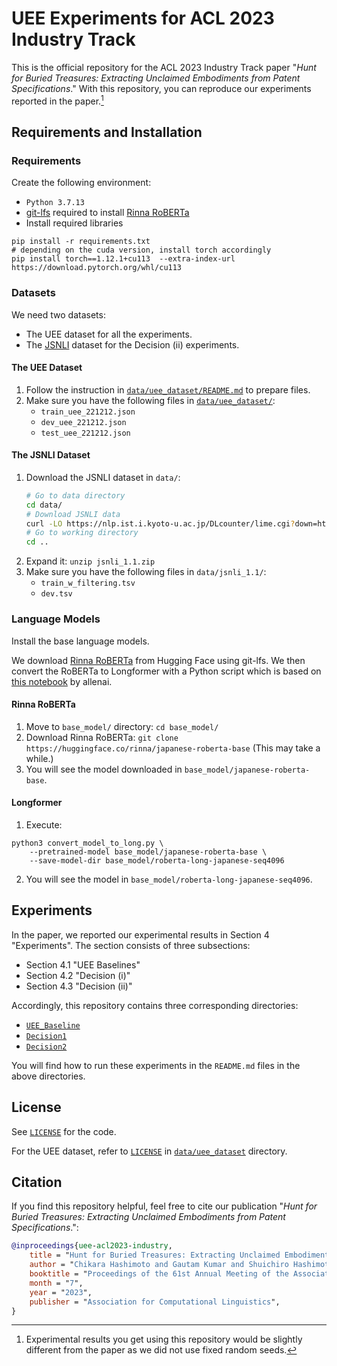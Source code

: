 # UEE Experiments for ACL 2023 Industry Track

This is the official repository for the ACL 2023 Industry Track paper
"*Hunt for Buried Treasures: Extracting Unclaimed Embodiments from Patent Specifications*."
With this repository, you can reproduce our experiments reported in the paper.[^1]

[^1]: Experimental results you get using this repository would be slightly different from the paper as we did not use fixed random seeds.

## Requirements and Installation

### Requirements

Create the following environment:

- `Python 3.7.13`
- [git-lfs](https://github.com/git-lfs/git-lfs) required to install [Rinna RoBERTa](https://huggingface.co/rinna/japanese-roberta-base)
- Install required libraries
```
pip install -r requirements.txt
# depending on the cuda version, install torch accordingly
pip install torch==1.12.1+cu113  --extra-index-url https://download.pytorch.org/whl/cu113
```

### Datasets

We need two datasets:

- The UEE dataset for all the experiments.
- The [JSNLI](https://nlp.ist.i.kyoto-u.ac.jp/?%E6%97%A5%E6%9C%AC%E8%AA%9ESNLI%28JSNLI%29%E3%83%87%E3%83%BC%E3%82%BF%E3%82%BB%E3%83%83%E3%83%88) dataset for the Decision (ii) experiments.

#### The UEE Dataset

1. Follow the instruction in [`data/uee_dataset/README.md`](data/uee_dataset/README.md) to prepare files.
2. Make sure you have the following files in [`data/uee_dataset/`](data/uee_dataset/):
    - `train_uee_221212.json`
    - `dev_uee_221212.json`
    - `test_uee_221212.json`

#### The JSNLI Dataset

1. Download the JSNLI dataset in `data/`:
    ```bash
    # Go to data directory
    cd data/
    # Download JSNLI data
    curl -LO https://nlp.ist.i.kyoto-u.ac.jp/DLcounter/lime.cgi?down=https://nlp.ist.i.kyoto-u.ac.jp/nl-resource/JSNLI/jsnli_1.1.zip&name=JSNLI.zip
    # Go to working directory
    cd ..
    ```
2. Expand it: `unzip jsnli_1.1.zip`
3. Make sure you have the following files in `data/jsnli_1.1/`:
    - `train_w_filtering.tsv`
    - `dev.tsv`

### Language Models

Install the base language models.

We download [Rinna RoBERTa](https://huggingface.co/rinna/japanese-roberta-base) from Hugging Face using git-lfs.
We then convert the RoBERTa to Longformer with a Python script
which is based on [this notebook](https://github.com/allenai/longformer/blob/master/scripts/convert_model_to_long.ipynb) by allenai.

#### Rinna RoBERTa

1. Move to `base_model/` directory: `cd base_model/`
2. Download Rinna RoBERTa: `git clone https://huggingface.co/rinna/japanese-roberta-base` (This may take a while.)
3. You will see the model downloaded in `base_model/japanese-roberta-base`.

#### Longformer

1. Execute:
```python3
python3 convert_model_to_long.py \
	--pretrained-model base_model/japanese-roberta-base \
	--save-model-dir base_model/roberta-long-japanese-seq4096
```
2. You will see the model in `base_model/roberta-long-japanese-seq4096`.

## Experiments

In the paper, we reported our experimental results in Section 4 "Experiments".
The section consists of three subsections:
- Section 4.1 "UEE Baselines"
- Section 4.2 "Decision (i)"
- Section 4.3 "Decision (ii)"

Accordingly, this repository contains three corresponding directories:
- [`UEE_Baseline`](UEE_Baseline)
- [`Decision1`](Decision1)
- [`Decision2`](Decision2)

You will find how to run these experiments in the `README.md` files in the above directories.

## License

See [`LICENSE`](LICENSE) for the code.

For the UEE dataset, refer to [`LICENSE`](data/uee_dataset/LICENSE) in [`data/uee_dataset`](data/uee_dataset) directory.

## Citation

If you find this repository helpful, feel free to cite our publication "*Hunt for Buried Treasures: Extracting Unclaimed Embodiments from Patent Specifications*.":

```bibtex 
@inproceedings{uee-acl2023-industry,
    title = "Hunt for Buried Treasures: Extracting Unclaimed Embodiments from Patent Specifications",
    author = "Chikara Hashimoto and Gautam Kumar and Shuichiro Hashimoto and Jun Suzuki",
    booktitle = "Proceedings of the 61st Annual Meeting of the Association for Computational Linguistics, Industry Track",
    month = "7",
    year = "2023",
    publisher = "Association for Computational Linguistics",
}
```
